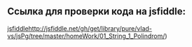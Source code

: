 
## Ссылка для проверки кода на jsfiddle:

[jsfiddle]()http://jsfiddle.net/gh/get/library/pure/vlad-vs/jsPg/tree/master/homeWork/01_String_1_Polindrom/)


